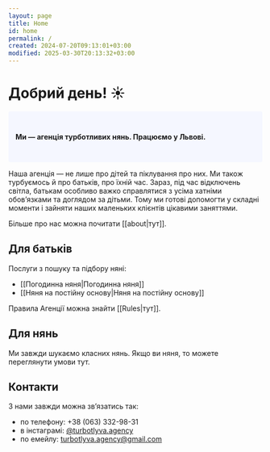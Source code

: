 ```yaml
---
layout: page
title: Home
id: home
permalink: /
created: 2024-07-20T09:13:01+03:00
modified: 2025-03-30T20:13:32+03:00
---
```


# Добрий день! ☀️ 

<p style="padding: 3em 1em; background: #f5f7ff; border-radius: 4px;">
  <b>Ми — агенція турботливих нянь. Працюємо у Львові.</b> 
  
  Наша агенція — не лише про дітей та піклування про них. Ми також турбуємось й про батьків, про їхній час. Зараз, під час відключень світла, батькам особливо важко справлятися з усіма хатніми обов’язками та доглядом за дітьми. Тому ми готові допомогти у складні моменти і зайняти наших маленьких клієнтів цікавими заняттями.
  
  Більше про нас можна почитати [[about|тут]]. 
</p>

## Для батьків 

Послуги з пошуку та підбору няні:
- [[Погодинна няня|Погодинна няня]]
- [[Няня на постійну основу|Няня на постійну основу]]

Правила Агенції можна знайти [[Rules|тут]].
## Для нянь

Ми завжди шукаємо класних нянь. Якщо ви няня, то можете переглянути умови тут.

## Контакти

З нами завжди можна звʼязатись так:
- по телефону: +38 (063) 332-98-31
- в інстаграмі: [@turbotlyva.agency](https://www.instagram.com/turbotlyva.agency/)
- по емейлу: turbotlyva.agency@gmail.com


<style>
  .wrapper {
    max-width: 46em;
  }
</style>
